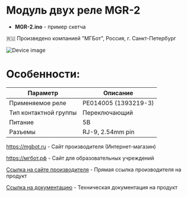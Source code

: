 # Модуль двух реле MGR-2   

- **MGR-2.ino** - пример скетча

🇷🇺 Произведено компанией "МГБот", Россия, г. Санкт-Петербург

![Device image](https://mgbot.ru/upload/iblock/a76/a76525d0b500b09f557431b805547191.jpg)

# Особенности:

| Параметр    | Описание |
| ----------- | -----------|
| Применяемое реле   | PE014005 (1393219-3)|
| Тип контактной группы        | Переключающий|
| Питание     | 5В|
| Разъемы     | RJ-9, 2.54mm pin|

https://mgbot.ru  - Сайт производителя (Интернет-магазин)

https://мгбот.рф  - Сайт для образовательных учреждений

[Ссылка на сайте производителя](https://mgbot.ru/catalog/moduli/modul_dvukh_rele_mgr_2_s_razemom_rj_9_/) - Прямая ссылка производителя на продукт

[Ссылка на документацию](https://books.mgbot.ru/devices/MGR-2.pdf) - Техническая документация на продукт